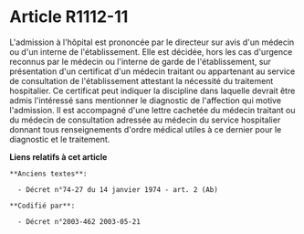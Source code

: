 # Article R1112-11

L'admission à l'hôpital est prononcée par le directeur sur avis d'un médecin ou d'un interne de l'établissement. Elle est
décidée, hors les cas d'urgence reconnus par le médecin ou l'interne de garde de l'établissement, sur présentation d'un
certificat d'un médecin traitant ou appartenant au service de consultation de l'établissement attestant la nécessité du
traitement hospitalier. Ce certificat peut indiquer la discipline dans laquelle devrait être admis l'intéressé sans
mentionner le diagnostic de l'affection qui motive l'admission. Il est accompagné d'une lettre cachetée du médecin traitant
ou du médecin de consultation adressée au médecin du service hospitalier donnant tous renseignements d'ordre médical utiles à
ce dernier pour le diagnostic et le traitement.

**Liens relatifs à cet article**

	**Anciens textes**:

	  - Décret n°74-27 du 14 janvier 1974 - art. 2 (Ab)

	**Codifié par**:

	  - Décret n°2003-462 2003-05-21
